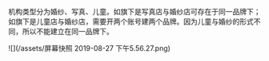 机构类型分为婚纱、写真、儿童。如旗下是写真店与婚纱店可存在于同一品牌下；如旗下是儿童店与婚纱店，需要开两个账号建两个品牌。因为儿童与婚纱的形式不同，所以不能建立在同一品牌下。

![](/assets/屏幕快照 2019-08-27 下午5.56.27.png)

